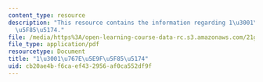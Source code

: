 ```yaml
---
content_type: resource
description: "This resource contains the information regarding 1\u3001\u767E\u5E9F\
  \u5F85\u5174."
file: /media/https%3A/open-learning-course-data-rc.s3.amazonaws.com/21g-105-chinese-v-regular-chinese-cultures-society-fall-2003/cb20ae4bf6caef432956af0ca552df9f_MIT21G_105F03_77ent.pdf
file_type: application/pdf
resourcetype: Document
title: "1\u3001\u767E\u5E9F\u5F85\u5174"
uid: cb20ae4b-f6ca-ef43-2956-af0ca552df9f
---
```

